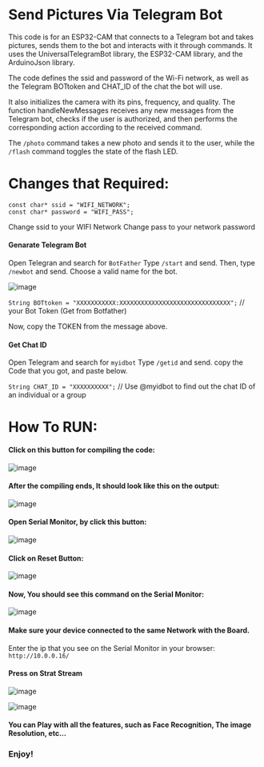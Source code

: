 # Send Pictures Via Telegram Bot
This code is for an ESP32-CAM that connects to a Telegram bot and takes pictures, sends them to the bot and interacts with it through commands. It uses the UniversalTelegramBot library, the ESP32-CAM library, and the ArduinoJson library.

The code defines the ssid and password of the Wi-Fi network, as well as the Telegram BOTtoken and CHAT_ID of the chat the bot will use.

It also initializes the camera with its pins, frequency, and quality. The function handleNewMessages receives any new messages from the Telegram bot, checks if the user is authorized, and then performs the corresponding action according to the received command. 

The `/photo` command takes a new photo and sends it to the user, while the `/flash` command toggles the state of the flash LED.

# Changes that Required:

`const char* ssid = "WIFI_NETWORK";` <br>
`const char* password = "WIFI_PASS";` <br>

Change ssid to your WIFI Network
Change pass to your network password

#### Genarate Telegram Bot

Open Telegran and search for `BotFather`
Type `/start` and send. Then, type `/newbot` and send. Choose a valid name for the bot.

![image](https://github.com/bargoldenberg/New_Space_EDU_SATALLITE/assets/76903853/feb4cac3-7e7a-42b9-81d0-040caa67ba44)

`String BOTtoken = "XXXXXXXXXXX:XXXXXXXXXXXXXXXXXXXXXXXXXXXXXXX";` // your Bot Token (Get from Botfather)

Now, copy the TOKEN from the message above.

#### Get Chat ID

Open Telegram and search for `myidbot`
Type `/getid` and send.
copy the Code that you got, and paste below.

`String CHAT_ID = "XXXXXXXXXX";` // Use @myidbot to find out the chat ID of an individual or a group

# How To RUN:

#### Click on this button for compiling the code:  <br>
![image](https://user-images.githubusercontent.com/76903853/236200840-fb242ca4-5ba9-4a60-b0c9-c165ff2ba3b9.png)

#### After the compiling ends, It should look like this on the output: <br>
![image](https://user-images.githubusercontent.com/76903853/236426487-aeec3cf7-5e4e-4b1d-9fb7-75d3e2d3b64d.png)

#### Open Serial Monitor, by click this button: <br>
![image](https://user-images.githubusercontent.com/76903853/236426240-da57971c-684e-4442-b519-90536e79bc6d.png)

#### Click on Reset Button: <br>
![image](https://user-images.githubusercontent.com/76903853/236427674-db04422e-c951-467c-84fc-641df776c93b.png)

#### Now, You should see this command on the Serial Monitor:
![image](https://user-images.githubusercontent.com/76903853/236430751-109a958c-413b-42f9-9ca7-834c57c4031c.png)

#### Make sure your device connected to the same Network with the Board.
Enter the ip that you see on the Serial Monitor in your browser: `http://10.0.0.16/`

#### Press on Strat Stream
![image](https://user-images.githubusercontent.com/76903853/236431559-48110ba3-eb25-4520-9916-36ab9d624e00.png)

![image](https://user-images.githubusercontent.com/76903853/236431974-2ee14caa-7fb5-44fe-8f21-c6c3c9ff7eaa.png)

#### You can Play with all the features, such as Face Recognition, The image Resolution, etc...
### Enjoy!
